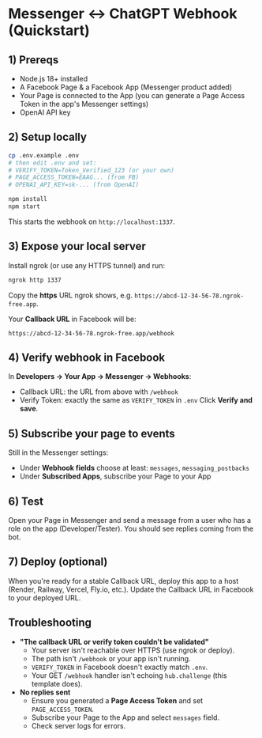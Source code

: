 # Messenger ↔ ChatGPT Webhook (Quickstart)

## 1) Prereqs
- Node.js 18+ installed
- A Facebook Page & a Facebook App (Messenger product added)
- Your Page is connected to the App (you can generate a Page Access Token in the app's Messenger settings)
- OpenAI API key

## 2) Setup locally
```bash
cp .env.example .env
# then edit .env and set:
# VERIFY_TOKEN=Token_Verified_123 (or your own)
# PAGE_ACCESS_TOKEN=EAAG... (from FB)
# OPENAI_API_KEY=sk-... (from OpenAI)

npm install
npm start
```
This starts the webhook on `http://localhost:1337`.

## 3) Expose your local server
Install ngrok (or use any HTTPS tunnel) and run:
```bash
ngrok http 1337
```
Copy the **https** URL ngrok shows, e.g. `https://abcd-12-34-56-78.ngrok-free.app`.

Your **Callback URL** in Facebook will be:
```
https://abcd-12-34-56-78.ngrok-free.app/webhook
```

## 4) Verify webhook in Facebook
In **Developers → Your App → Messenger → Webhooks**:
- Callback URL: the URL from above with `/webhook`
- Verify Token: exactly the same as `VERIFY_TOKEN` in `.env`
Click **Verify and save**.

## 5) Subscribe your page to events
Still in the Messenger settings:
- Under **Webhook fields** choose at least: `messages`, `messaging_postbacks`
- Under **Subscribed Apps**, subscribe your Page to your App

## 6) Test
Open your Page in Messenger and send a message from a user who has a role on the app (Developer/Tester).
You should see replies coming from the bot.

## 7) Deploy (optional)
When you're ready for a stable Callback URL, deploy this app to a host (Render, Railway, Vercel, Fly.io, etc.).
Update the Callback URL in Facebook to your deployed URL.

## Troubleshooting
- **"The callback URL or verify token couldn't be validated"**
  - Your server isn't reachable over HTTPS (use ngrok or deploy).
  - The path isn't `/webhook` or your app isn't running.
  - `VERIFY_TOKEN` in Facebook doesn't exactly match `.env`.
  - Your GET `/webhook` handler isn't echoing `hub.challenge` (this template does).
- **No replies sent**
  - Ensure you generated a **Page Access Token** and set `PAGE_ACCESS_TOKEN`.
  - Subscribe your Page to the App and select `messages` field.
  - Check server logs for errors.
